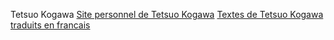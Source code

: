 Tetsuo Kogawa
[Site personnel de Tetsuo Kogawa](https://anarchy.translocal.jp/)
[Textes de Tetsuo Kogawa traduits en francais](http://syntone.fr/dossiers/tetsuo-kogawa-ou-la-radio-a-mains-nues/)
